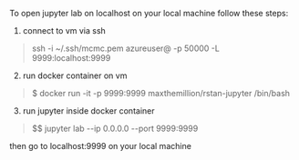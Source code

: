 To open jupyter lab on localhost on your local machine follow these steps:

1. connect to vm via ssh

> ssh -i ~/.ssh/mcmc.pem azureuser@<publicip> -p 50000 -L 9999:localhost:9999

2. run docker container on vm

> $ docker run -it -p 9999:9999 maxthemillion/rstan-jupyter /bin/bash

3. run jupyter inside docker container

> $$ jupyter lab --ip 0.0.0.0 --port 9999:9999


then go to localhost:9999 on your local machine